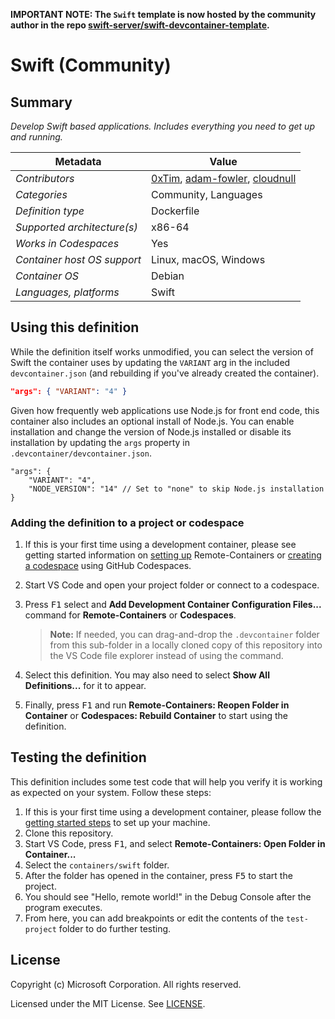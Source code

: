 **IMPORTANT NOTE: The `Swift` template is now hosted by the community author in
the repo
[swift-server/swift-devcontainer-template](https://github.com/swift-server/swift-devcontainer-template/tree/main/src/swift).**

# Swift (Community)

## Summary

_Develop Swift based applications. Includes everything you need to get up and
running._

| Metadata                    | Value                                                                                                                       |
| --------------------------- | --------------------------------------------------------------------------------------------------------------------------- |
| _Contributors_              | [0xTim](https://github.com/0xTim), [adam-fowler](https://github.com/adam-fowler), [cloudnull](https://github.com/cloudnull) |
| _Categories_                | Community, Languages                                                                                                        |
| _Definition type_           | Dockerfile                                                                                                                  |
| _Supported architecture(s)_ | x86-64                                                                                                                      |
| _Works in Codespaces_       | Yes                                                                                                                         |
| _Container host OS support_ | Linux, macOS, Windows                                                                                                       |
| _Container OS_              | Debian                                                                                                                      |
| _Languages, platforms_      | Swift                                                                                                                       |

## Using this definition

While the definition itself works unmodified, you can select the version of
Swift the container uses by updating the `VARIANT` arg in the included
`devcontainer.json` (and rebuilding if you've already created the container).

```json
"args": { "VARIANT": "4" }
```

Given how frequently web applications use Node.js for front end code, this
container also includes an optional install of Node.js. You can enable
installation and change the version of Node.js installed or disable its
installation by updating the `args` property in
`.devcontainer/devcontainer.json`.

```jsonc
"args": {
    "VARIANT": "4",
    "NODE_VERSION": "14" // Set to "none" to skip Node.js installation
}
```

### Adding the definition to a project or codespace

1. If this is your first time using a development container, please see getting
   started information on
   [setting up](https://aka.ms/vscode-remote/containers/getting-started)
   Remote-Containers or
   [creating a codespace](https://aka.ms/ghcs-open-codespace) using GitHub
   Codespaces.

2. Start VS Code and open your project folder or connect to a codespace.

3. Press <kbd>F1</kbd> select and **Add Development Container Configuration
   Files...** command for **Remote-Containers** or **Codespaces**.

    > **Note:** If needed, you can drag-and-drop the `.devcontainer` folder from
    > this sub-folder in a locally cloned copy of this repository into the VS
    > Code file explorer instead of using the command.

4. Select this definition. You may also need to select **Show All
   Definitions...** for it to appear.

5. Finally, press <kbd>F1</kbd> and run **Remote-Containers: Reopen Folder in
   Container** or **Codespaces: Rebuild Container** to start using the
   definition.

## Testing the definition

This definition includes some test code that will help you verify it is working
as expected on your system. Follow these steps:

1. If this is your first time using a development container, please follow the
   [getting started steps](https://aka.ms/vscode-remote/containers/getting-started)
   to set up your machine.
2. Clone this repository.
3. Start VS Code, press <kbd>F1</kbd>, and select **Remote-Containers: Open
   Folder in Container...**
4. Select the `containers/swift` folder.
5. After the folder has opened in the container, press <kbd>F5</kbd> to start
   the project.
6. You should see "Hello, remote world!" in the Debug Console after the program
   executes.
7. From here, you can add breakpoints or edit the contents of the `test-project`
   folder to do further testing.

## License

Copyright (c) Microsoft Corporation. All rights reserved.

Licensed under the MIT License. See
[LICENSE](https://github.com/microsoft/vscode-dev-containers/blob/main/LICENSE).
